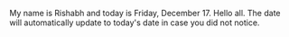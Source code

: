My name is Rishabh and today is Friday, December 17. Hello all. The date will automatically update to today's date in case you did not notice.
